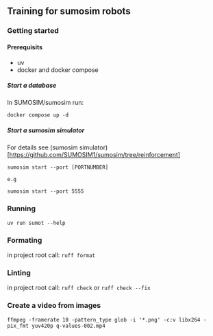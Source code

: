 ## Training for sumosim robots

### Getting started

#### Prerequisits
* uv
* docker and docker compose

##### Start a database

In SUMOSIM/sumosim run: 
```
docker compose up -d
```

##### Start a sumosim simulator

For details see (sumosim simulator)[https://github.com/SUMOSIM1/sumosim/tree/reinforcement]

```
sumosim start --port [PORTNUMBER]

e.g

sumosim start --port 5555
```
### Running
`uv run sumot --help`

### Formating
in project root call: `ruff format`

### Linting
in project root call: `ruff check` or `ruff check --fix`

### Create a video from images
`ffmpeg -framerate 10 -pattern_type glob -i '*.png' -c:v libx264 -pix_fmt yuv420p q-values-002.mp4`
